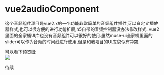 # vue2audioComponent
这个音频组件项目是vue2.x的一个功能非常简单的音频组件插件,可以自定义播放器样式,也可以很方便的进行功能扩展,h5自带的音频控制器没办法修改样式.
vue2里面的全家桶UI库也没有音频组件可以很好的使用.虽然muse-ui全家桶里面的slider可以作为音频的时间线进行使用,但是和我项目的UI库貌似有冲突.

可以看下预览图:<br>
![](http://au-smart.cn/auscience/static/img/audioplayer.png)

待续

